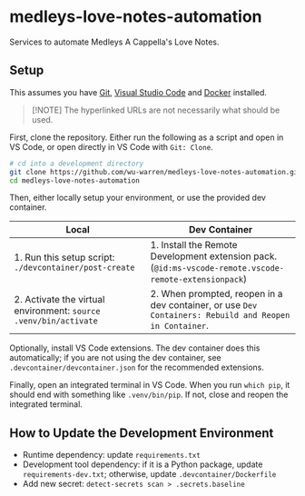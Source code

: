 # medleys-love-notes-automation

Services to automate Medleys A Cappella's Love Notes.

## Setup

This assumes you have [Git](https://git-scm.com/downloads),
[Visual Studio Code](https://code.visualstudio.com/Download) and
[Docker](https://docs.docker.com/desktop/) installed.

> [!NOTE] The hyperlinked URLs are not necessarily what should be used.

First, clone the repository. Either run the following as a script and open in VS
Code, or open directly in VS Code with `Git: Clone`.

```sh
# cd into a development directory
git clone https://github.com/wu-warren/medleys-love-notes-automation.git
cd medleys-love-notes-automation
```

Then, either locally setup your environment, or use the provided dev container.

| Local                                                            | Dev Container                                                                                          |
| ---------------------------------------------------------------- | ------------------------------------------------------------------------------------------------------ |
| 1. Run this setup script: `./devcontainer/post-create`           | 1. Install the Remote Development extension pack. (`@id:ms-vscode-remote.vscode-remote-extensionpack`) |
| 2. Activate the virtual environment: `source .venv/bin/activate` | 2. When prompted, reopen in a dev container, or use `Dev Containers: Rebuild and Reopen in Container`. |

Optionally, install VS Code extensions. The dev container does this
automatically; if you are not using the dev container, see
`.devcontainer/devcontainer.json` for the recommended extensions.

Finally, open an integrated terminal in VS Code. When you run `which pip`, it
should end with something like `.venv/bin/pip`. If not, close and reopen the
integrated terminal.

## How to Update the Development Environment

<!-- prettier-ignore-start -->

- Runtime dependency: update `requirements.txt`
- Development tool dependency: if it is a Python package, update
  `requirements-dev.txt`; otherwise, update `.devcontainer/Dockerfile`
- Add new secret: `detect-secrets scan > .secrets.baseline` <!-- pragma: allowlist secret -->

<!-- prettier-ignore-end -->
